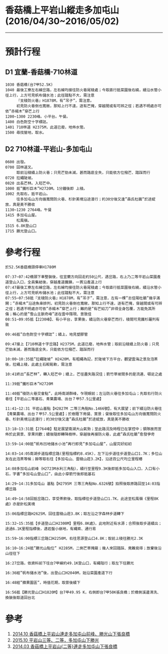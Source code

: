 # 香菇橋上平岩山縱走多加屯山 (2016/04/30~2016/05/02) #

-----------------------------------------------------

預計行程
========

D1 宜蘭-香菇橋-710林道
----------------------

    1030 香菇橋(台7甲52.5K)
    1040 最後工寮左右線岔路，左右線均接往防火巷尾稜處；今取直行抵菜園後右繞，續沿水管小徑上行，上方可見帆布儲水池；此徑踏點不大，需注意
         『支稜防火巷』H1878M，有”吊子”，需注意。
         初見防火巷倒也寬敞，那知上行不遠，逐有芒掩，穿越間或有可辨之徑；若遇不明處亦可依”赤楊木”穿芒上行
    1200~1300 2230峰。小平台。午餐。
    1400 白色對空十字標誌。
    1401 710林道 H2375M，此道已廢，地佈水管。
    1500 尋找營地，取水。

D2 710林道-平岩山-多加屯山
--------------------------

    0600 出發。
    0700 回林道叉。
         取前沿稜續上防火巷；只見芒勁未減，甚而路底全失，只能依方位撥芒、踏踩而行
    0720 拉繩陡坡。
    0820 出長芒林。入短芒中。
    1000 抵”鐵杉巨木”H2720M。1分鐘後即 上稜。
    1002 先取右，抵平岩山。
         往多加屯山方向循寬闊防火巷、杉針美境沿途漫行；約30分後又逢”森氏杜鵑”於途綻放，真是美不勝收
    1130~1230 2764峰。午餐
    1415 多加屯山屋。
         松風嶺。
    1515 6.8K登山口
    1715 勝光登山口。

參考行程
========

    於52.5K香菇橋頭停車H1780M

    07:37~07:42橋頭下車整裝後，往宜蘭方向回走約50公尺，遇岔路，右上乃二等平岩山菜園產道登山入口，全員集結後，穿越產道鐵鍊，一貫沿產道上行
    07:47最後工寮左右線岔路，左右線均接往防火巷尾稜處；今取直行抵菜園後右繞，續沿水管小徑上行，上方可見帆布儲水池；此徑踏點不大，需注意
    07:55~07:58抵『支稜防火巷』H1878M，有”吊子”，需注意，左有一棵”志佳陽杜鵑”幾乎滿開；”赤楊木”沿途魚串排列，初見防火巷倒也寬敞，那知上行不遠，逐有芒掩，穿越間或有可辨之徑；若遇不明處亦可依”赤楊木”穿芒上行；難的是”有芒如刀”非得全身包覆，方能免其所傷；稱心的是”雪山主脈奇峰”逐在雲中隱現、景致佳
    08:51~09:05抵【2230峰】、有小平台，享果後，續沿防火巷穿芒而行，稜間可見鐵杉羅列有致

    09:46抵”白色對空十字標誌”；續上，地見塑膠管

    09:47接上【710林道十字岔路】H2375M，此道已廢，地佈水管；取前沿稜續上防火巷；只見芒勁未減，甚而路底全失，只能依方位撥芒、踏踩而行

    10:00~10:35抵”拉繩陡坡” H2420M，有粗繩為記，於陡坡下方平台，觀望雲海之景及泡茶後，拉繩上稜，此處土石較鬆軟，需注意

    10:41終出”長芒林”，轉入短芒中；續上，芒徑盡失路況佳；箭竹草坡間多的是流連、頓足之處

    11:39抵”鐵杉巨木”H2720M

    11:40抵”稜防火巷交會點”，此時南湖群峰，乍現眼前；左沿防火巷往多加屯山；先取右行防火巷往【平岩山二等基石、青葉農場、出台７甲57.5公里處】

    11:41~12:31 平岩山基點【H2827M 二等三角點No.1466號】，有大展望；前下續沿防火巷往【青葉農場、出台７甲57.5公里處】；於樹蔭下用餐、賞景；餐後取往多加屯山方向循寬闊防火巷、杉針美境沿途漫行；約30分後又逢”森氏杜鵑”於途綻放，真是美不勝收

    13:18~13:31抵【2764峰】駐足展望南湖大山氣勢；至此路況及時程已在掌控中；領隊故而宣佈於此賞景、享果同歡；續後隨即轉降樹林，穿越後再接防火巷，此處”森氏杜鵑”愈發爭奇

    13:59~14:00抵”帆布凹地儲水小池”再行即見”多加屯山屋”，山屋完好如初

    14:03~14:05南湖步道指標岔路(里程指標約8.45K)，左下沿步道往步道登山口1.7K；多位山友在此泡茶等候；餘等取右往【多加屯山、雲稜山莊3.2K】，沿途百公尺均立里程樁

    14:08多加屯山前峰（H2723M水利三角點），續行至里程9.3K後即抵多加屯山入口，入口有小石，字書”多加屯山登山口”，由此小穿箭竹後即抵基石

    14:29~14:31多加屯山 基點【H2795M 三等三角點No.6326號】拍照後取原路回至14:03指標岔路

    14:49~14:58回抵岔路口，享受茶飲後，取指標往步道登山口1.7K，此途至松風嶺《里程8K處》亦是針松美境

    15:06指標岔路H2625M，回往雲稜山莊3.8K；取左沿之字森林步道轉下

    15:32~15:35抵【步道登山口H2300M】里程6.8K處》，此地附近有水源；合照後取步道續出；途過6.1K里程指標後，遇岩盤小崩地，有繩索、通行易

    15:59~16:00指標三岔路口H2250M，右往思源登山口4.8K；取前上稜往勝光2.3K

    16:10~16:24抵”勝光山點位” H2285M，二側芒草掩蔽；幾人來回踏踩、竟難覓得；放棄後沿山徑往下

    16:27岔路，依資料前下往台7甲線約49.1K登山口，有繩阻行；取左下往勝光

    16:36經”帆布儲水池”後，出登山口H2040M，始沿菜園產道下行

    16:48經”蘋果園區”，時值花期，取景後續下

    16:56抵【勝光登山口H1820M】台7甲49.95 K，右側即台7甲50K張良橋；於橋側溪邊清洗、換裝後取道回台北

參考
====
1. [2014.10 香菇橋上平岩山連走多加屯山前峰、勝光山下張良橋][1]
2. [2015.10 平岩山三等、二等，多加屯山下勝光][2]
3. [2014.03 香菇橋上平岩山{二等}連走多加屯山下張良橋][3]

[1]: http://www.markchoo.com.tw/mark/2498
[2]: https://www.keepon.com.tw/thread-11e4075c-236e-e511-93ee-000e04b74954.html
[3]: http://www.keepon.com.tw/thread-e15b623d-1ad8-e411-93ec-000e04b74954.html
